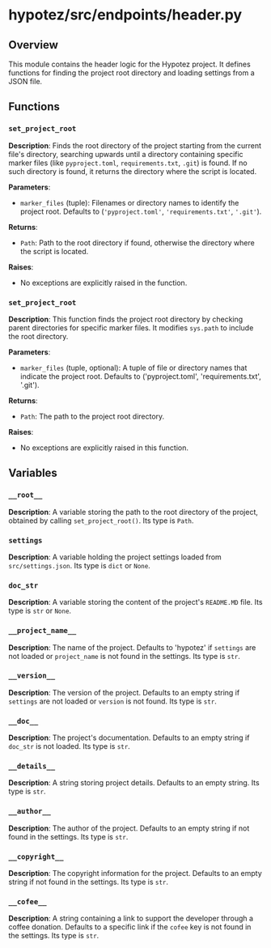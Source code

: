 # hypotez/src/endpoints/header.py

## Overview

This module contains the header logic for the Hypotez project. It defines functions for finding the project root directory and loading settings from a JSON file.


## Functions

### `set_project_root`

**Description**: Finds the root directory of the project starting from the current file's directory, searching upwards until a directory containing specific marker files (like `pyproject.toml`, `requirements.txt`, `.git`) is found. If no such directory is found, it returns the directory where the script is located.

**Parameters**:
- `marker_files` (tuple): Filenames or directory names to identify the project root. Defaults to (`'pyproject.toml'`, `'requirements.txt'`, `'.git'`).

**Returns**:
- `Path`: Path to the root directory if found, otherwise the directory where the script is located.

**Raises**:
-  No exceptions are explicitly raised in the function.


### `set_project_root`

**Description**: This function finds the project root directory by checking parent directories for specific marker files. It modifies `sys.path` to include the root directory.

**Parameters**:
- `marker_files` (tuple, optional): A tuple of file or directory names that indicate the project root. Defaults to ('pyproject.toml', 'requirements.txt', '.git').

**Returns**:
- `Path`: The path to the project root directory.

**Raises**:
- No exceptions are explicitly raised in this function.


## Variables

### `__root__`

**Description**:  A variable storing the path to the root directory of the project, obtained by calling `set_project_root()`.  Its type is `Path`.

### `settings`

**Description**: A variable holding the project settings loaded from `src/settings.json`. Its type is `dict` or `None`.

### `doc_str`

**Description**:  A variable storing the content of the project's `README.MD` file.  Its type is `str` or `None`.

### `__project_name__`

**Description**: The name of the project. Defaults to 'hypotez' if `settings` are not loaded or `project_name` is not found in the settings. Its type is `str`.


### `__version__`

**Description**: The version of the project. Defaults to an empty string if `settings` are not loaded or `version` is not found. Its type is `str`.


### `__doc__`

**Description**: The project's documentation. Defaults to an empty string if `doc_str` is not loaded.  Its type is `str`.


### `__details__`

**Description**: A string storing project details.  Defaults to an empty string. Its type is `str`.

### `__author__`

**Description**: The author of the project. Defaults to an empty string if not found in the settings. Its type is `str`.

### `__copyright__`

**Description**: The copyright information for the project. Defaults to an empty string if not found in the settings. Its type is `str`.

### `__cofee__`

**Description**: A string containing a link to support the developer through a coffee donation. Defaults to a specific link if the `cofee` key is not found in the settings.  Its type is `str`.